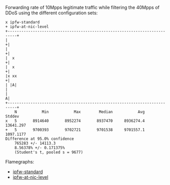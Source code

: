 Forwarding rate of 10Mpps legitimate traffic while filtering the 40Mpps of DDoS using the different configuration sets:
```
x ipfw-standard
+ ipfw-at-nic-level
+--------------------------------------------------------------------------+
|                                                                         +|
|                                                                         +|
|  x                                                                      +|
|  x                                                                      +|
|x xx                                                                     +|
| |A|                                                                      |
|                                                                         A|
+--------------------------------------------------------------------------+
    N           Min           Max        Median           Avg        Stddev
x   5       8914640       8952274       8937470     8936274.4     13641.297
+   5       9700393       9702721       9701538     9701557.1     1097.1177
Difference at 95.0% confidence
	765283 +/- 14113.3
	8.56378% +/- 0.171375%
	(Student's t, pooled s = 9677)
```

Flamegraphs:
  - [ipfw-standard](bench.ipfw-standard.1.pmc.svg)
  - [ipfw-at-nic-level](bench.ipfw-at-nic-level.1.pmc.svg)
